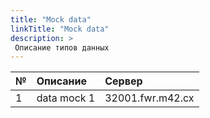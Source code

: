 ```yaml
---
title: "Mock data"
linkTitle: "Mock data"
description: >
 Описание типов данных
---
```


|№|Описание|Сервер|
|-|:-------|:-----|
|1| data mock 1   | 32001.fwr.m42.cx |